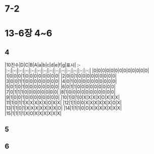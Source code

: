 # 7-2
# 13-6장 4~6
## 4
|10진수|D|C|B|A|a|b|c|d|e|f|g|표시|
:-|:-:|:-:|:-:|:-:|:-:|:-:|:-:|:-:|:-:|:-:|:-:|:-:|:-:|:-:|
|0|0|0|0|0|0|0|0|0|0|0|0|0|
|1|0|0|0|1|0|0|0|0|0|0|0|0|
|2|0|0|1|0|0|0|0|0|0|0|0|0|
|3|0|0|1|1|0|0|0|0|0|0|0|0|
|4|0|1|0|0|0|0|0|0|0|0|0|0|
|5|0|1|0|1|0|0|0|0|0|0|0|0|
|6|0|1|1|0|0|0|0|0|0|0|0|0|
|7|0|1|1|1|0|0|0|0|0|0|0|0|
|8|1|0|0|0|0|0|0|0|0|0|0|0|
|9|1|0|0|1|0|0|0|0|0|0|0|0|
|10|1|0|1|0|X|X|X|X|O|X|X|X|
|11|1|0|1|1|X|X|X|X|X|O|X|X|
|12|1|1|0|0|X|X|X|X|X|X|O|X|
|13|1|1|0|1|X|X|X|X|X|X|X|O|
|14|1|1|1|0|O|X|X|X|X|X|X|X|
|15|1|1|1|1|X|O|X|X|X|X|X|X|

## 5


## 6
